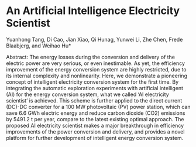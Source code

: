 # An Artificial Intelligence Electricity Scientist
Yuanhong Tang, Di Cao, Jian Xiao, Qi Hunag, Yunwei Li, Zhe Chen, Frede Blaabjerg, and Weihao Hu*

Abstract:
The energy losses during the conversion and delivery of the electric power are very serious, or even inestimable. As yet, the efficiency improvement of the energy conversion system are highly restricted, due to its internal complexity and nonlinearity. Here, we demonstrate a pioneering concept of intelligent electricity conversion system for the first time. By integrating the automatic exploration experiments with artificial intelligent (AI) for the energy conversion system, what we called ‘AI electricity scientist’ is achieved. This scheme is further applied to the direct current (DC)-DC converter for a 100 MW photovoltaic (PV) power station, which can save 6.6 GWh electric energy and reduce carbon dioxide (CO2) emissions by 5491.2 t per year, compare to the latest existing optimal approach. The proposed AI electricity scientist makes a major breakthrough in efficiency improvements of the power conversion and delivery, and provides a novel platform for further development of intelligent energy conversion system.
